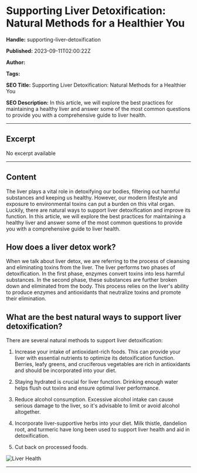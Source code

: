 # Supporting Liver Detoxification: Natural Methods for a Healthier You

**Handle:** supporting-liver-detoxification

**Published:** 2023-09-11T02:00:22Z

**Author:**  

**Tags:** 

**SEO Title:** Supporting Liver Detoxification: Natural Methods for a Healthier You

**SEO Description:** In this article, we will explore the best practices for maintaining a healthy liver and answer some of the most common questions to provide you with a comprehensive guide to liver health.

---

## Excerpt

No excerpt available

---

## Content

The liver plays a vital role in detoxifying our bodies, filtering out harmful substances and keeping us healthy. However, our modern lifestyle and exposure to environmental toxins can put a burden on this vital organ. Luckily, there are natural ways to support liver detoxification and improve its function. In this article, we will explore the best practices for maintaining a healthy liver and answer some of the most common questions to provide you with a comprehensive guide to liver health.

## How does a liver detox work?

When we talk about liver detox, we are referring to the process of cleansing and eliminating toxins from the liver. The liver performs two phases of detoxification. In the first phase, enzymes convert toxins into less harmful substances. In the second phase, these substances are further broken down and eliminated from the body. This process relies on the liver's ability to produce enzymes and antioxidants that neutralize toxins and promote their elimination.

## What are the best natural ways to support liver detoxification?

There are several natural methods to support liver detoxification:

1. Increase your intake of antioxidant-rich foods.
   This can provide your liver with essential nutrients to optimize its detoxification function. Berries, leafy greens, and cruciferous vegetables are rich in antioxidants and should be incorporated into your diet.

2. Staying hydrated is crucial for liver function.
   Drinking enough water helps flush out toxins and ensure optimal liver performance.

3. Reduce alcohol consumption.
   Excessive alcohol intake can cause serious damage to the liver, so it's advisable to limit or avoid alcohol altogether.

4. Incorporate liver-supportive herbs into your diet.
   Milk thistle, dandelion root, and turmeric have long been used to support liver health and aid in detoxification.

5. Cut back on processed foods.

![Liver Health](https://i.shgcdn.com/abc52175-88fc-4292-97a0-84f6d97786ab/-/format/auto/-/preview/3000x3000/-/quality/lighter/)

---


